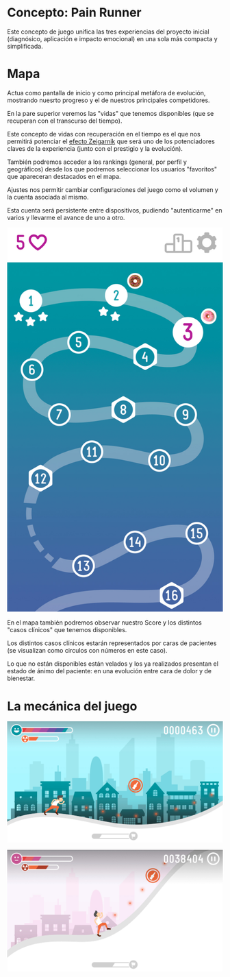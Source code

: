 # Concepto: Pain Runner

Este concepto de juego unifica las tres experiencias del proyecto inicial (diagnósico, aplicación e impacto emocional) en una sola más compacta y simplificada.

# Mapa

Actua como pantalla de inicio y como principal metáfora de evolución, mostrando nuesrto progreso y el de nuestros principales competidores.

En la pare superior veremos las "vidas" que tenemos disponibles (que se recuperan con el transcurso del tiempo).

Este concepto de vidas con recuperación en el tiempo es el que nos permitirá potenciar el [efecto Zeigarnik](http://www.abc.es/tecnologia/moviles-aplicaciones/20130808/abci-candy-crush-saga-adictivo-201308071929.html) que será uno de los potenciadores claves de la experiencia (junto con el prestigio y la evolución).

También podremos acceder a los rankings (general, por perfil y geográficos) desde los que podremos seleccionar los usuarios "favoritos" que apareceran destacados en el mapa.

Ajustes nos permitir cambiar configuraciones del juego como el volumen y la cuenta asociada al mismo.

Esta cuenta será persistente entre dispositivos, pudiendo "autenticarme" en varios y llevarme el avance de uno a otro.

![Mapa](../design/resources/runner/mapa.jpg)

En el mapa también podremos observar nuestro Score y los distintos "casos clínicos" que tenemos disponibles.

Los distintos casos clínicos estarán representados por caras de pacientes (se visualizan como circulos con números en este caso).

Lo que no están disponibles están velados y los ya realizados presentan el estado de ánimo del paciente: en una evolución entre cara de dolor y de bienestar.

# La mecánica del juego 

![Pantalla 1](../design/resources/runner/juego-1.jpg)

![Pantalla 2](../design/resources/runner/juego-2.jpg)

